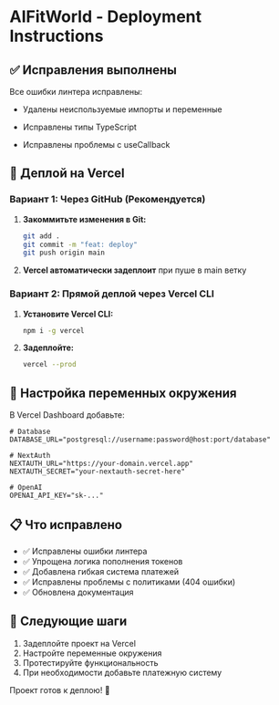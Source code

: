 # AIFitWorld - Deployment Instructions

## ✅ Исправления выполнены

Все ошибки линтера исправлены:
- Удалены неиспользуемые импорты и переменные
- Исправлены типы TypeScript
 
- Исправлены проблемы с useCallback

## 🚀 Деплой на Vercel

### Вариант 1: Через GitHub (Рекомендуется)

1. **Закоммитьте изменения в Git:**
   ```bash
   git add .
   git commit -m "feat: deploy"
   git push origin main
   ```

2. **Vercel автоматически задеплоит** при пуше в main ветку

### Вариант 2: Прямой деплой через Vercel CLI

1. **Установите Vercel CLI:**
   ```bash
   npm i -g vercel
   ```

2. **Задеплойте:**
   ```bash
   vercel --prod
   ```

## 🔧 Настройка переменных окружения

В Vercel Dashboard добавьте:

```env
# Database
DATABASE_URL="postgresql://username:password@host:port/database"

# NextAuth
NEXTAUTH_URL="https://your-domain.vercel.app"
NEXTAUTH_SECRET="your-nextauth-secret-here"

# OpenAI
OPENAI_API_KEY="sk-..."
```

## 📋 Что исправлено

 
- ✅ Исправлены ошибки линтера
- ✅ Упрощена логика пополнения токенов
- ✅ Добавлена гибкая система платежей
- ✅ Исправлены проблемы с политиками (404 ошибки)
- ✅ Обновлена документация

## 🎯 Следующие шаги

1. Задеплойте проект на Vercel
2. Настройте переменные окружения
3. Протестируйте функциональность
4. При необходимости добавьте платежную систему

Проект готов к деплою! 🚀
